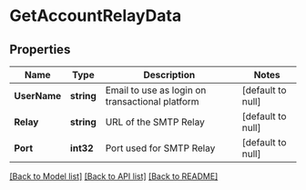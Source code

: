 # GetAccountRelayData

## Properties
Name | Type | Description | Notes
------------ | ------------- | ------------- | -------------
**UserName** | **string** | Email to use as login on transactional platform | [default to null]
**Relay** | **string** | URL of the SMTP Relay | [default to null]
**Port** | **int32** | Port used for SMTP Relay | [default to null]

[[Back to Model list]](../README.md#documentation-for-models) [[Back to API list]](../README.md#documentation-for-api-endpoints) [[Back to README]](../README.md)


